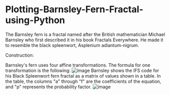 # Plotting-Barnsley-Fern-Fractal-using-Python

The Barnsley fern is a fractal named after the British mathematician Michael Barnsley who first described it in his book Fractals Everywhere. He made it to resemble the black spleenwort, Asplenium adiantum-nigrum.

Construction:

Barnsley's fern uses four affine transformations. The formula for one transformation is the following: 
![image](https://user-images.githubusercontent.com/81099796/139587599-d9520086-7a93-4e24-a361-a5f20dd310b4.png)
Barnsley shows the IFS code for his Black Spleenwort fern fractal as a matrix of values shown in a table. In the table, the columns "a" through "f" are the coefficients of the equation, and "p" represents the probability factor. 
![image](https://user-images.githubusercontent.com/81099796/139587627-fe225560-f875-4ce3-a93b-f7376d270cc1.png)
